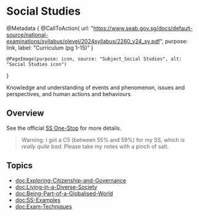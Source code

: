# Social Studies

@Metadata {
    @CallToAction(
        url: "https://www.seab.gov.sg/docs/default-source/national-examinations/syllabus/olevel/2024syllabus/2260_y24_sy.pdf",
        purpose: link,
        label: "Curriculum (pg 1-15)"
    )

    @PageImage(purpose: icon, source: "Subject_Social Studies", alt: "Social Studies icon")
}

Knowledge and understanding of events and phenomenon, issues and perspectives, and human actions and behaviours

## Overview

See the official [SS One-Stop](https://sites.google.com/sst.edu.sg/ss-one-stop-s4-2024/home) for more details.

> Warning: I got a C5 (between 55% and 59%) for my SS, which is _really quite bad_. Please take my notes with a pinch of salt.

## Topics
- <doc:Exploring-Citizenship-and-Governance>
- <doc:Living-in-a-Diverse-Society>
- <doc:Being-Part-of-a-Globalised-World>
- <doc:SS-Examples>
- <doc:Exam-Techniques>